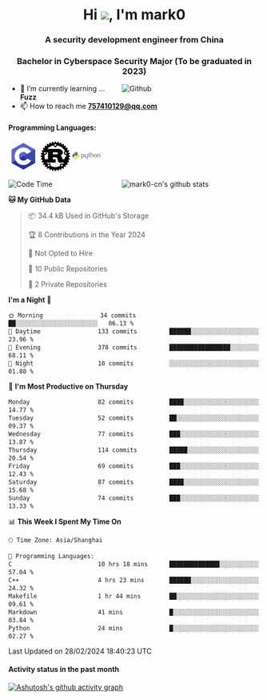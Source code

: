<h1 align="center">Hi <img src="https://raw.githubusercontent.com/iampavangandhi/iampavangandhi/master/gifs/Hi.gif" width="30px">, I'm mark0</h1>

<h3 align="center">A security development engineer from China</h3>
<h3 align="center">Bachelor in Cyberspace Security Major (To be graduated in 2023)</h3>

<img width="55%" align="right" alt="Github" src="https://raw.githubusercontent.com/onimur/.github/master/.resources/git-header.svg" />

<!-- - 🔭 I’m currently working on **vKarma Webapp** -->
<!-- - 💬 Ask me about ... **Web Develpoment** -->
<!-- - 😄 Employement ... **Open for intern opportunities** -->
<!-- - ⚡ Fun fact ... **Anime**❤ -->
- 🌱 I’m currently learning ... **Fuzz**
- 📫 How to reach me **757410129@qq.com**
<!-- - 📨 Or reach me **757410129@qq.com** -->

<h4>Programming Languages: </h4>
<p align="left">
 <img style="margin: auto;" src="https://raw.githubusercontent.com/sachinverma53121/sachinverma53121/master/icons/c.png" alt=c width="60" height="60"/>
 <img style="margin: auto;" src="https://raw.githubusercontent.com/mark0-cn/blog_img/master/img/202309031232124.png" alt=cplusplus width="60" height="60"/>
 <img style="margin: auto;" src="https://raw.githubusercontent.com/sachinverma53121/sachinverma53121/master/icons/python.png" alt=python width="60" height="60"/>
</p>


<img width="55%" align="right" alt="mark0-cn's github stats" src="https://github-readme-stats.vercel.app/api?username=mark0-cn&show_icons=true&hide_border=true" />

<!--START_SECTION:waka-->
![Code Time](http://img.shields.io/badge/Code%20Time-1%2C743%20hrs%2018%20mins-blue)

**🐱 My GitHub Data** 

> 📦 34.4 kB Used in GitHub's Storage 
 > 
> 🏆 8 Contributions in the Year 2024
 > 
> 🚫 Not Opted to Hire
 > 
> 📜 10 Public Repositories 
 > 
> 🔑 2 Private Repositories 
 > 
**I'm a Night 🦉** 

```text
🌞 Morning                34 commits          ██░░░░░░░░░░░░░░░░░░░░░░░   06.13 % 
🌆 Daytime                133 commits         ██████░░░░░░░░░░░░░░░░░░░   23.96 % 
🌃 Evening                378 commits         █████████████████░░░░░░░░   68.11 % 
🌙 Night                  10 commits          ░░░░░░░░░░░░░░░░░░░░░░░░░   01.80 % 
```
📅 **I'm Most Productive on Thursday** 

```text
Monday                   82 commits          ████░░░░░░░░░░░░░░░░░░░░░   14.77 % 
Tuesday                  52 commits          ██░░░░░░░░░░░░░░░░░░░░░░░   09.37 % 
Wednesday                77 commits          ███░░░░░░░░░░░░░░░░░░░░░░   13.87 % 
Thursday                 114 commits         █████░░░░░░░░░░░░░░░░░░░░   20.54 % 
Friday                   69 commits          ███░░░░░░░░░░░░░░░░░░░░░░   12.43 % 
Saturday                 87 commits          ████░░░░░░░░░░░░░░░░░░░░░   15.68 % 
Sunday                   74 commits          ███░░░░░░░░░░░░░░░░░░░░░░   13.33 % 
```


📊 **This Week I Spent My Time On** 

```text
🕑︎ Time Zone: Asia/Shanghai

💬 Programming Languages: 
C                        10 hrs 18 mins      ██████████████░░░░░░░░░░░   57.04 % 
C++                      4 hrs 23 mins       ██████░░░░░░░░░░░░░░░░░░░   24.32 % 
Makefile                 1 hr 44 mins        ██░░░░░░░░░░░░░░░░░░░░░░░   09.61 % 
Markdown                 41 mins             █░░░░░░░░░░░░░░░░░░░░░░░░   03.84 % 
Python                   24 mins             █░░░░░░░░░░░░░░░░░░░░░░░░   02.27 % 
```


 Last Updated on 28/02/2024 18:40:23 UTC
<!--END_SECTION:waka-->

<h4>Activity status in the past month</h4>

[![Ashutosh's github activity graph](https://github-readme-activity-graph.vercel.app/graph?username=mark0-cn&theme=dracula)](https://github.com/ashutosh00710/github-readme-activity-graph)

<!--
**mark0-cn/mark0-cn** is a ✨ _special_ ✨ repository because its `README.md` (this file) appears on your GitHub profile.

Here are some ideas to get you started:

- 🔭 I’m currently working on ...
- 🌱 I’m currently learning ...
- 👯 I’m looking to collaborate on ...
- 🤔 I’m looking for help with ...
- 💬 Ask me about ...
- 📫 How to reach me: ...
- 😄 Pronouns: ...
- ⚡ Fun fact: ...
-->
